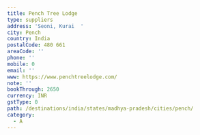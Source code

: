 ```yaml
---
title: Pench Tree Lodge
type: suppliers
address: 'Seoni, Kurai  '
city: Pench
country: India
postalCode: 480 661
areaCode: ''
phone: ''
mobile: 0
email: ''
www: https://www.penchtreelodge.com/
note: ''
bookThrough: 2650
currency: INR
gstType: 0
path: /destinations/india/states/madhya-pradesh/cities/pench/
category:
  - A
---
```



